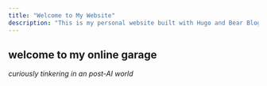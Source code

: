 ```yaml
---
title: "Welcome to My Website"
description: "This is my personal website built with Hugo and Bear Blog theme"
---
```

## welcome to my online garage

*curiously tinkering in an post-AI world*
